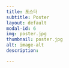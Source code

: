 ```yaml
---
title: 포스터
subtitle: Poster
layout: default
modal-id: 6
img: poster.jpg
thumbnail: poster.jpg
alt: image-alt
description:

---
```


